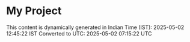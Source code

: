 # My Project

This content is dynamically generated in Indian Time (IST): 2025-05-02 12:45:22 IST
Converted to UTC: 2025-05-02 07:15:22 UTC
